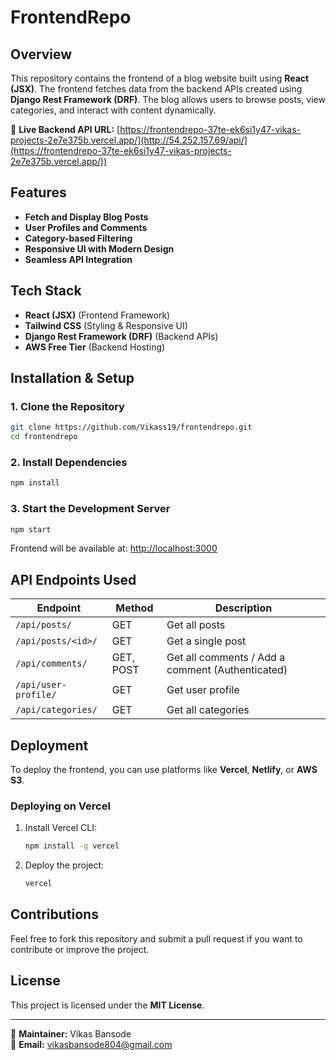 # FrontendRepo

## Overview
This repository contains the frontend of a blog website built using **React (JSX)**. The frontend fetches data from the backend APIs created using **Django Rest Framework (DRF)**. The blog allows users to browse posts, view categories, and interact with content dynamically.

🔗 **Live Backend API URL:** [https://frontendrepo-37te-ek6si1y47-vikas-projects-2e7e375b.vercel.app/](http://54.252.157.69/api/](https://frontendrepo-37te-ek6si1y47-vikas-projects-2e7e375b.vercel.app/))

## Features
- **Fetch and Display Blog Posts**
- **User Profiles and Comments**
- **Category-based Filtering**
- **Responsive UI with Modern Design**
- **Seamless API Integration**

## Tech Stack
- **React (JSX)** (Frontend Framework)
- **Tailwind CSS** (Styling & Responsive UI)
- **Django Rest Framework (DRF)** (Backend APIs)
- **AWS Free Tier** (Backend Hosting)

## Installation & Setup
### 1. Clone the Repository
```bash
git clone https://github.com/Vikass19/frontendrepo.git
cd frontendrepo
```

### 2. Install Dependencies
```bash
npm install
```

### 3. Start the Development Server
```bash
npm start
```
Frontend will be available at: [http://localhost:3000](http://localhost:3000)

## API Endpoints Used
| Endpoint | Method | Description |
|----------|--------|-------------|
| `/api/posts/` | GET | Get all posts |
| `/api/posts/<id>/` | GET | Get a single post |
| `/api/comments/` | GET, POST | Get all comments / Add a comment (Authenticated) |
| `/api/user-profile/` | GET | Get user profile |
| `/api/categories/` | GET | Get all categories |

## Deployment
To deploy the frontend, you can use platforms like **Vercel**, **Netlify**, or **AWS S3**.

### Deploying on Vercel
1. Install Vercel CLI:
   ```bash
   npm install -g vercel
   ```
2. Deploy the project:
   ```bash
   vercel
   ```

## Contributions
Feel free to fork this repository and submit a pull request if you want to contribute or improve the project.

## License
This project is licensed under the **MIT License**.

---

📌 **Maintainer:** Vikas Bansode  
📧 **Email:** vikasbansode804@gmail.com

